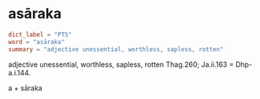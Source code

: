 # asāraka

``` toml
dict_label = "PTS"
word = "asāraka"
summary = "adjective unessential, worthless, sapless, rotten"
```

adjective unessential, worthless, sapless, rotten Thag.260; Ja.ii.163 = Dhp\-a.i.144.

a \+ sāraka

